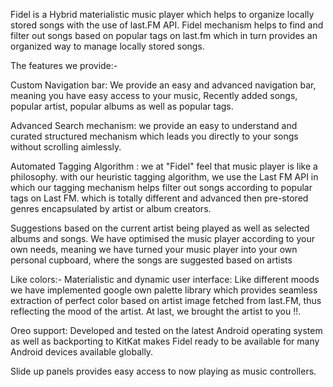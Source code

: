 Fidel is a Hybrid materialistic music player which helps to organize locally stored songs with the use of last.FM API. Fidel mechanism helps to find and filter out songs based on popular tags on last.fm which in turn provides an organized way to manage locally stored songs.

The features we provide:-

Custom Navigation bar: We provide an easy and advanced navigation bar, meaning you have easy access to your music, Recently added songs, popular artist, popular albums as well as popular tags.

Advanced Search mechanism: we provide an easy to understand and curated structured mechanism which leads you directly to your songs without scrolling aimlessly.

Automated Tagging Algorithm :
we at "Fidel" feel that music player is like a philosophy.
with our heuristic tagging algorithm, we use the Last FM API in which our tagging mechanism helps filter out songs according to popular tags on Last FM. which is totally different and advanced then pre-stored genres encapsulated by artist or album creators.

Suggestions based on the current artist being played as well as selected albums and songs.
We have optimised the music player according to your own needs, meaning we have turned your music player into your own personal cupboard, where the songs are suggested based on artists

Like colors:-
Materialistic and dynamic user interface:
Like different moods we have implemented google own palette library which provides seamless extraction of perfect color based on artist image fetched from last.FM, thus reflecting the mood of the artist. At last, we brought the artist to you !!.


Oreo support: Developed and tested on the latest Android operating system as well as backporting to KitKat makes Fidel ready to be available for many Android devices available globally.

Slide up panels provides easy access to now playing as music controllers.

